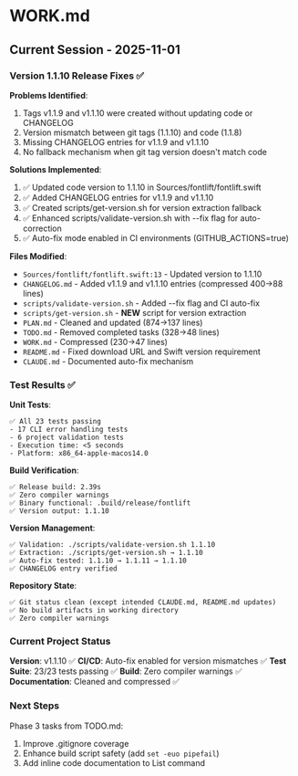 # WORK.md
<!-- this_file: WORK.md -->

## Current Session - 2025-11-01

### Version 1.1.10 Release Fixes ✅

**Problems Identified**:
1. Tags v1.1.9 and v1.1.10 were created without updating code or CHANGELOG
2. Version mismatch between git tags (1.1.10) and code (1.1.8)
3. Missing CHANGELOG entries for v1.1.9 and v1.1.10
4. No fallback mechanism when git tag version doesn't match code

**Solutions Implemented**:
1. ✅ Updated code version to 1.1.10 in Sources/fontlift/fontlift.swift
2. ✅ Added CHANGELOG entries for v1.1.9 and v1.1.10
3. ✅ Created scripts/get-version.sh for version extraction fallback
4. ✅ Enhanced scripts/validate-version.sh with --fix flag for auto-correction
5. ✅ Auto-fix mode enabled in CI environments (GITHUB_ACTIONS=true)

**Files Modified**:
- `Sources/fontlift/fontlift.swift:13` - Updated version to 1.1.10
- `CHANGELOG.md` - Added v1.1.9 and v1.1.10 entries (compressed 400→88 lines)
- `scripts/validate-version.sh` - Added --fix flag and CI auto-fix
- `scripts/get-version.sh` - **NEW** script for version extraction
- `PLAN.md` - Cleaned and updated (874→137 lines)
- `TODO.md` - Removed completed tasks (328→48 lines)
- `WORK.md` - Compressed (230→47 lines)
- `README.md` - Fixed download URL and Swift version requirement
- `CLAUDE.md` - Documented auto-fix mechanism

### Test Results ✅

**Unit Tests**:
```
✅ All 23 tests passing
- 17 CLI error handling tests
- 6 project validation tests
- Execution time: <5 seconds
- Platform: x86_64-apple-macos14.0
```

**Build Verification**:
```
✅ Release build: 2.39s
✅ Zero compiler warnings
✅ Binary functional: .build/release/fontlift
✅ Version output: 1.1.10
```

**Version Management**:
```
✅ Validation: ./scripts/validate-version.sh 1.1.10
✅ Extraction: ./scripts/get-version.sh → 1.1.10
✅ Auto-fix tested: 1.1.10 → 1.1.11 → 1.1.10
✅ CHANGELOG entry verified
```

**Repository State**:
```
✅ Git status clean (except intended CLAUDE.md, README.md updates)
✅ No build artifacts in working directory
✅ Zero compiler warnings
```

### Current Project Status

**Version**: v1.1.10 ✅
**CI/CD**: Auto-fix enabled for version mismatches ✅
**Test Suite**: 23/23 tests passing ✅
**Build**: Zero compiler warnings ✅
**Documentation**: Cleaned and compressed ✅

### Next Steps

Phase 3 tasks from TODO.md:
1. Improve .gitignore coverage
2. Enhance build script safety (add `set -euo pipefail`)
3. Add inline code documentation to List command
